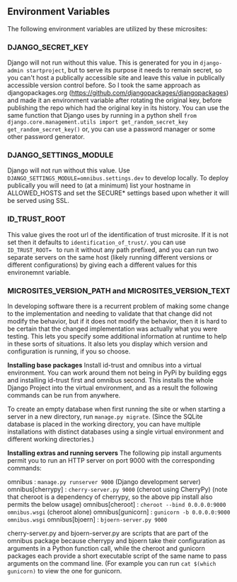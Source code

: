 ## Environment Variables
The following environment variables are utilized by these microsites:

### DJANGO\_SECRET\_KEY
Django will not run without this value.  This is generated for you in
`django-admin startproject`, but to serve its purpose it needs to remain
secret, so you can't host a publically accessible site and leave this value in
publically accessible version control before. So I took the same approach as
djangopackages.org (https://github.com/djangopackages/djangopackages) and made
it an environment variable after rotating the original key, before publishing
the repo which had the original key in its history. You can use the same
function that Django uses by running in a python shell
`from django.core.management.utils import get_random_secret_key`
`get_random_secret_key()`
or, you can use a password manager or some other password generator.

### DJANGO\_SETTINGS\_MODULE
Django will not run without this value. Use
`DJANGO_SETTINGS_MODULE=omnibus.settings.dev` to develop locally.  To deploy
publically you will need to (at a minimum) list your hostname in
ALLOWED\_HOSTS and set the SECURE\* settings based upon whether it will be
served using SSL.

### ID\_TRUST\_ROOT
This value gives the root url of the identification of trust microsite. If it
is not set then it defaults to `identification_of_trust/`. you can use
`ID_TRUST_ROOT= ` to run it without any path prefixed, and you can run two
separate servers on the same host (likely running different versions or
different configurations) by giving each a different values for this
environemnt variable.

### MICROSITES\_VERSION\_PATH and MICROSITES\_VERSION\_TEXT
In developing software there is a recurrent problem of making some change to
the implementation and needing to validate that that change did not modify the
behavior, but if it does not modify the behavior, then it is hard to be certain
that the changed implementation was actually what you were testing. This lets
you specify some additional information at runtime to help in these sorts of
situations. It also lets you display which version and configuration is
running, if you so choose.

**Installing base packages**
Install id-trust and omnibus into a virtual environment. You can work
around them not being in PyPi by building eggs and installing id-trust
first and omnibus second. This installs the whole Django Project into
the virtual environment, and as a result the following commands can be
run from anywhere.

To create an empty database when first running the site or when
starting a server in a new directory, run `manage.py migrate`. (Since
the SQLite database is placed in the working directory, you can have
multiple installations with distinct databases using a single virtual
environment and different working directories.)

**Installing extras and running servers**
The following pip install arguments permit you to run an HTTP server on port
9000 with the corresponding commands:

omnibus : `manage.py runserver 9000` (Django development server)
omnibus[cherrypy] : `cherry-server.py 9000` (cheroot using CherryPy)
(note that cheroot is a dependency of cherrypy, so the above pip install also
permits the below usage)
omnibus[cheroot] : `cheroot --bind 0.0.0.0:9000 omnibus.wsgi` (cheroot alone)
omnibus[gunicorn] : `gunicorn -b 0.0.0.0:9000 omnibus.wsgi`
omnibus[bjoern] : `bjoern-server.py 9000`

cherry-server.py and bjoern-server.py are scripts that are part of the omnibus
package because cherrypy and bjoern take their configuration as arguments in a
Python function call, while the cheroot and gunicorn packages each provide a
short executable script of the same name to pass arguments on the command line.
(For example you can run `cat $(which gunicorn)` to view the one for gunicorn.

